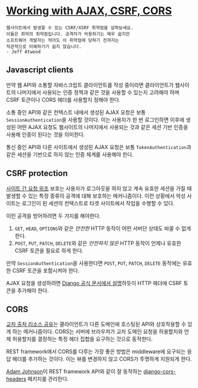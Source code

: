 # [Working with AJAX, CSRF, CORS](https://www.django-rest-framework.org/topics/ajax-csrf-cors/)
```
웹사이트에서 발생할 수 있는 CSRF/XSRF 취약점을 살펴보세요.
이들은 최악의 취약점입니다. 공격자가 악용하기는 매우 쉽지만
소프트웨어 개발자는 적어도 이 취약점에 당하기 전까지는 
직관적으로 이해하기가 쉽지 않습니다.
- Jeff Atwood
```

## Javascript clients
만약 웹 API와 소통할 자바스크립트 클라이언트를 작성 중이라면 클라이언트가 웹사이트의 나머지에서 사용되는 인증 정책과 같은 것을 사용할 수 있는지 고려해야 하며 CSRF 토큰이나 CORS 헤더를 사용할지 정해야 한다.

소통 중인 API와 같은 컨텍스트 내에서 생성된 AJAX 요청은 보통 `SessionAuthentication`을 사용할 것이다. 이는 사용자가 한 번 로그인하면 이후에 생성된 어떤 AJAX 요청도 웹사이트의 나머지에서 사용되는 것과 같은 세션 기반 인증을 사용해 인증이 된다는 것을 의미한다.

통신 중인 API와 다른 사이트에서 생성된 AJAX 요청은 보통 `TokenAuthentication`과 같은 세션을 기반으로 하지 않는 인증 체계를 사용해야 한다.

## CSRF protection
[사이트 간 요청 위조](https://www.owasp.org/index.php/Cross-Site_Request_Forgery_(CSRF)) 보호는 사용자가 로그아웃을 하지 않고 계속 유효한 세션을 가질 때 발생할 수 있는 특정 종류의 공격에 대해 보호하는 메커니즘이다. 이런 상황에서 악성 사이트는 로그인이 된 세션의 컨텍스트로 타겟 사이트에서 작업을 수행할 수 있다.

이런 공격을 방어하려면 두 가지를 해야한다.

1. `GET`, `HEAD`, `OPTIONS`와 같은 *안전한* HTTP 동작이 어떤 서버단 상태도 바꿀 수 없게 한다.
2. `POST`, `PUT`, `PATCH`, `DELETE`와 같은 *안전하지 않은* HTTP 동작이 언제나 유효한 CSRF 토큰을 필요로 하게 한다.

만약 `SessionAuthentication`을 사용한다면 `POST`, `PUT`, `PATCH`, `DELETE` 동작에는 유효한 CSRF 토큰을 포함시켜야 한다.

AJAX 요청을 생성하려면 [Django 공식 문서에서 설명](https://docs.djangoproject.com/en/stable/ref/csrf/#ajax)하듯이 HTTP 헤더에 CSRF 토큰을 추가해야 한다.

## CORS
[교차 출처 리소스 공유](https://www.w3.org/TR/cors/)는 클라이언트가 다른 도메인에 호스팅된 API와 상호작용할 수 있게 하는 메커니즘이다. CORS는 서버에 브라우저가 교차 도메인 요청을 허용할지와 언제 허용할지를 결정하는 특정 헤더 집합을 요구하는 것으로 동작한다.

REST framework에서 CORS를 다루는 가장 좋은 방법은 middleware에 요구되는 응답 헤더를 추가하는 것이다. 이는 뷰를 변경하지 않고 CORS가 투명하게 지원되게 한다.

[Adam Johnson](https://github.com/adamchainz)이 REST framework API와 같이 잘 동작하는 [django-cors-headers](https://github.com/adamchainz/django-cors-headers) 패키지를 관리한다.